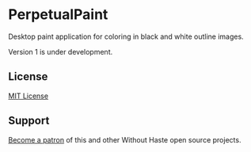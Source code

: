 # PerpetualPaint

Desktop paint application for coloring in black and white outline images.

Version 1 is under development.

## License

[MIT License](https://github.com/WithoutHaste/PerpetualPaint/blob/master/LICENSE)

## Support

[Become a patron](https://www.patreon.com/withouthaste) of this and other Without Haste open source projects.


